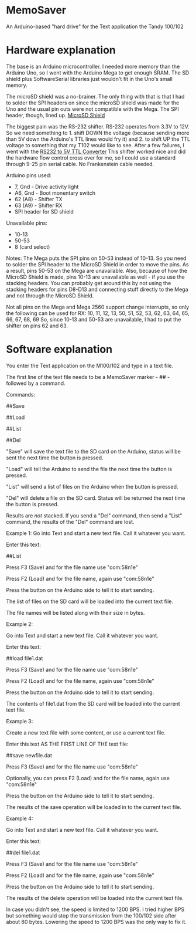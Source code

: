 ﻿# MemoSaver
An Arduino-based "hard drive" for the Text application the Tandy 100/102

# Hardware explanation

The base is an Arduino microcontroller.  I needed more memory than the Arduino Uno, so I went with the Arduino Mega to get enough SRAM.  The SD shield plus SoftwareSerial libraries just wouldn't fit in the Uno's small memory.

The microSD shield was a no-brainer.  The only thing with that is that I had to solder the SPI headers on since the microSD shield was made for the Uno and the usual pin outs were not compatible with the Mega.  The SPI header, though, lined up. [MicroSD Shield](https://www.sparkfun.com/products/12761)

The biggest pain was the RS-232 shifter.  RS-232 operates from 3.3V to 12V.  So we need something to 1. shift DOWN the voltage (because sending more than 5V down the Arduino's TTL lines would fry it) and 2. to shift UP the TTL voltage to something that my T102 would like to see.  After a few failures, I went with the [RS232 to 5V TTL Converter](http://www.serialcomm.com/serial_rs232_converters/rs232_rs485_to_ttl_converters/rs232_to_5v_ttl_converter/rs232_to_5v_ttl.product_general_info.aspx)
This shifter worked nice and did the hardware flow control cross over for me, so I could use a standard through 9-25 pin serial cable.  No Frankenstein cable needed.

Arduino pins used:
* 7, Gnd - Drive activity light
* A6, Gnd - Boot monentary switch
* 62 (A8) - Shifter TX
* 63 (A9) - Shifter RX
* SPI header for SD shield

Unavailable pins:
* 10-13
* 50-53
* 8 (card select)

Notes:
The Mega puts the SPI pins on 50-53 instead of 10-13.  So you need to solder the SPI header to the MicroSD Shield in order to move the pins.  As a result, pins 50-53 on the Mega are unavailable.  Also, because of how the MicroSD Shield is made, pins 10-13 are unavailable as well - if you use the stacking headers.  You can probably get around this by not using the stacking headers for pins D8-D13 and connecting stuff directly to the Mega and not through the MicroSD Shield.

Not all pins on the Mega and Mega 2560 support change interrupts, so only the following can be used for RX:
10, 11, 12, 13, 50, 51, 52, 53, 62, 63, 64, 65, 66, 67, 68, 69
So, since 10-13 and 50-53 are unavailable, I had to put the shifter on pins 62 and 63.

# Software explanation

You enter the Text application on the M100/102 and type in a text file.

The first line of the text file needs to be a MemoSaver marker - ## - followed by a command.

Commands:

 ##Save <filename>
 
 ##Load <filename>
 
 ##List
 
 ##Del <filename>

"Save" will save the text file to the SD card on the Arduino, status will be sent the next time the button is pressed.

"Load" will tell the Arduino to send the file the next time the button is pressed.

"List" will send a list of files on the Arduino when the button is pressed.

"Del" will delete a file on the SD card.  Status will be returned the next time the button is pressed.

Results are *not* stacked.  If you send a "Del" command, then send a "List" command, the results of the "Del" command are lost.

Example 1:
Go into Text and start a new text file.  Call it whatever you want.

Enter this text:

 ##List<press enter>
 
Press F3 (Save) and for the file name use "com:58n1e"

Press F2 (Load) and for the file name, again use "com:58n1e"

Press the button on the Arduino side to tell it to start sending.

The list of files on the SD card will be loaded into the current text file.

The file names will be listed along with their size in bytes.

Example 2:

Go into Text and start a new text file.  Call it whatever you want.

Enter this text:

##load file1.dat<press enter>

Press F3 (Save) and for the file name use "com:58n1e"

Press F2 (Load) and for the file name, again use "com:58n1e"

Press the button on the Arduino side to tell it to start sending.

The contents of file1.dat from the SD card will be loaded into the current text file.

Example 3:

Create a new text file with some content, or use a current text file.

Enter this text AS THE FIRST LINE OF THE text file:

##save newfile.dat<press enter>

Press F3 (Save) and for the file name use "com:58n1e"

Optionally, you can press F2 (Load) and for the file name, again use "com:58n1e"

Press the button on the Arduino side to tell it to start sending.

The results of the save operation will be loaded in to the current text file.

Example 4:

Go into Text and start a new text file.  Call it whatever you want.

Enter this text:

##del file1.dat<press enter>

Press F3 (Save) and for the file name use "com:58n1e"

Press F2 (Load) and for the file name, again use "com:58n1e"

Press the button on the Arduino side to tell it to start sending.

The results of the delete operation will be loaded into the current text file.


In case you didn't see, the speed is limited to 1200 BPS.  I tried higher BPS but something would stop the transmission from the 100/102 side after about 80 bytes.  Lowering the speed to 1200 BPS was the only way to fix it.
